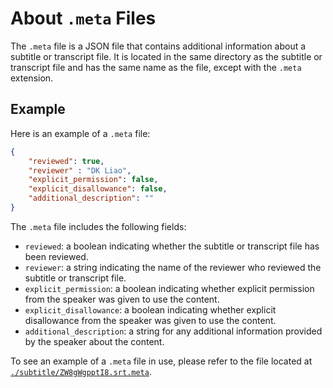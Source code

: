 # About `.meta` Files

The `.meta` file is a JSON file that contains additional information about a subtitle or transcript file. It is located in the same directory as the subtitle or transcript file and has the same name as the file, except with the `.meta` extension.

## Example

Here is an example of a `.meta` file:

```json
{
    "reviewed": true,
    "reviewer" : "DK Liao",
    "explicit_permission": false,
    "explicit_disallowance": false,
    "additional_description": ""
}
```

The `.meta` file includes the following fields:

- `reviewed`: a boolean indicating whether the subtitle or transcript file has been reviewed.
- `reviewer`: a string indicating the name of the reviewer who reviewed the subtitle or transcript file.
- `explicit_permission`: a boolean indicating whether explicit permission from the speaker was given to use the content.
- `explicit_disallowance`: a boolean indicating whether explicit disallowance from the speaker was given to use the content.
- `additional_description`: a string for any additional information provided by the speaker about the content.

To see an example of a `.meta` file in use, please refer to the file located at [`./subtitle/ZW8gWgpptI8.srt.meta`](./subtitle/ZW8gWgpptI8.srt.meta).
